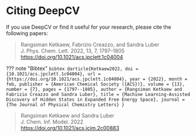 # Citing DeepCV

If you use DeepCV or find it useful for your research, please cite the following papers:

> Rangsiman Ketkaew, Fabrizio Creazzo, and Sandra Luber <br/>
> J. Phys. Chem. Lett. 2022, 13, 7, 1797–1805 <br/>
> https://doi.org/10.1021/acs.jpclett.1c04004

??? note "Bibtex"
    ```bibtex
    @article{Ketkaew2022,
    doi = {10.1021/acs.jpclett.1c04004},
    url = {https://doi.org/10.1021/acs.jpclett.1c04004},
    year = {2022},
    month = feb,
    publisher = {American Chemical Society ({ACS})},
    volume = {13},
    number = {7},
    pages = {1797--1805},
    author = {Rangsiman Ketkaew and Fabrizio Creazzo and Sandra Luber},
    title = {Machine Learning-Assisted Discovery of Hidden States in Expanded Free Energy Space},
    journal = {The Journal of Physical Chemistry Letters}
    }
    ```
    
> Rangsiman Ketkaew and Sandra Luber <br/>
> J. Chem. Inf. Model. 2022 <br/>
> https://doi.org/10.1021/acs.jcim.2c00883
